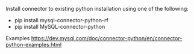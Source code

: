 Install connector to existing python installation using one of the following:

- pip install mysql-connector-python-rf 
- pip install MySQL-connector-python

Examples
https://dev.mysql.com/doc/connector-python/en/connector-python-examples.html
